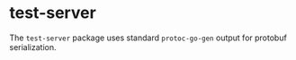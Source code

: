 # test-server

The `test-server` package uses standard `protoc-go-gen` output for protobuf serialization.
